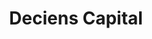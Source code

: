 ---
layout: firm_page
title: "Deciens Capital"
id: "deciens.com"
permalink: "/decienscapitaldeciens.com/"
website: "https://deciens.com"
offices: "San Francisco (United States), Albuquerque (United States), Chicago (United States), Boston (United States)"
investment_stages: "Seed, Series A, Series B"
portfolio_companies: "Chipper Cash, Treasury Prime, GlacierGrid, Funding University, True Link, Zeta, Tint, Sydecar, Pippin, beatBread, Gynger, Walrus, 3F Captive Services, SimplyWise, Grupago, Generous"
portfolio_link: "https://deciens.com/companies"
investment_markets: "Fintech"
founded_year: "2017"
description: "Deciens is a venture capital firm that supports early-stage founders building the next generation of financial services. They focus on leading investments in companies demonstrating increasing returns to scale and operating in winner-take-all markets. Their mission is to support innovators driving the digital transformation of long-standing institutions."
linkedin: "https://www.linkedin.com/company/deciens-capital/"
twitter: "https://twitter.com/Deciens"
instagram: ""
team_page: "https://deciens.com/team"
investor_type: "Venture Capital"
crunchbase: "https://www.crunchbase.com/organization/deciens-capital"
pitchbook: "https://pitchbook.com/profiles/investor/55606-42"

# SEO Optimization
meta_title: "Deciens Capital - VC Firm - projectstartups.com"
meta_description: "Deciens Capital, Deciens is a venture capital firm that supports early-stage founders building the next generation of financial services. They focus on leading investm..."
meta_keywords: "Deciens Capital, Fintech, VC firm, venture capital, startup investor, projectstartups.com"
canonical_url: "https://vc.projectstartups.com/decienscapitaldeciens.com/"
---